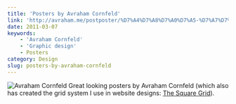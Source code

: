 ```yaml
---
title: 'Posters by Avraham Cornfeld'
link: 'http://avraham.me/postposter/%D7%A4%D7%A8%D7%A0%D7%A5-%D7%A7%D7%9E%D7%A8%D7%9E%D7%A0%D7%A1-%D7%90%D7%93%D7%A8%D7%99%D7%9B%D7%9C/'
date: 2011-03-07
keywords:
    - 'Avraham Cornfeld'
    - 'Graphic design'
    - Posters
category: Design
slug: posters-by-avraham-cornfeld
---
```


![](http://avraham.me/postposter/wp-content/uploads/2009/01/13_frans_kamermans01.png "Avraham Cornfeld")
Great looking posters by Avraham Cornfeld (which also has created the grid system I use in website
designs: [The Square Grid](http://thesquaregrid.com/)).
